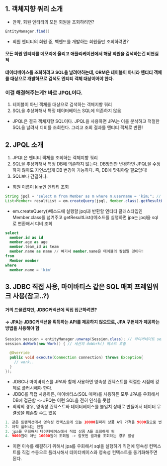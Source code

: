 ## 1. 객체지향 쿼리 소개
* 만약, 회원 엔티티의 모든 회원을 조회하려면?
```java
EntityManager.find()
```
* 회원 엔티티의 회원 중, 백엔드를 개발하는 회원들만 조회하려면?
#### 모든 회원 엔티티를 메모리에 올리고 애플리케이션에서 해당 회원을 검색하는건 비현실적
#### 데이터베이스를 조회하려고 SQL을 날려야하는데, ORM은 테이블이 아니라 엔티티 객체를 대상으로 개발하므로 검색도 엔티티 객체 대상이어야 한다.
### 이걸 해결해주는게? 바로 JPQL이다.
1. 테이블이 아닌 객체를 대상으로 검색하는 객체지향 쿼리
2. SQL을 추상화해서 특정 데이터베이스 SQL에 의존하지 않음
* JPQL은 결국 객체지향 SQL이다. JPQL을 사용하면 JPA는 이를 분석하고 적절한 SQL을 날려서 디비를 조회한다. 그리고 조회 결과를 엔티티 객체로 반환!


## 2. JPQL 소개
1. JPQL은 엔티티 객체를 조회하는 객체지향 쿼리
2. SQL을 추상화해서 특정 DB에 의존하지 않는다. DB방언만 변경하면 JPQL을 수정하지 않아도 자연스럽게 DB 변경이 가능하다. 즉, DB에 맞춰야할 필요없다!
3. SQL보다 간결하다.
* 회원 이름이 kim인 엔티티 조회
```java
String jpql = "select m from Member as m where m.username = 'kim;"; // 여기서 m.username은 테이블 칼럼이 아닌 엔티티 객체이다(왜냐면? jpql)
List<Member> resultList = em.createQuery(jpql, Member.class).getResultList();
```
* em.createQuery()메소드에 실행할 jpql과 반환할 엔티티 클래스타입인 Member.class를 넘겨주고 getResultList()메소드를 실행하면 jpa는 jpql을 sql로 변환해서 디비 조회
```sql
select 
  member.id as id
  member.age as age
  member.team_id as team
  member.name as name // 여기서 member.name은 테이블의 칼럼일 것이다!
from
  Member member
where 
  member.name = 'kim'
```
## 3. JDBC 직접 사용, 마이바티스 같은 SQL 매퍼 프레임워크 사용(참고..?)
#### 거의 드물겠지만, JDBC커넥션에 직접 접근하려면?
#### -> JPA는 JDBC커넥션을 획득하는 API를 제공하지 않으므로, JPA 구현체가 제공하는 방법을 사용해야 함
```java
Session session = entityManager.unwrap(Session.class); // 하이버네이트 session 구하기
session.doWork(new Work() { // 세션의 doWork() 메소드 호출
  
  @Override
  public void execute(Connection connection) throws Exception{
    // work..
  }
});
```
* JDBC나 마이바티스를 JPA와 함께 사용하면 영속성 컨텍스트를 적절한 시점에 강제로 플러시해야 한다.
* JDBC를 직접 사용하든, 마이바티스(SQL 매퍼)를 사용하든 모두 JPA를 우회해서 DB에 접근함 -> JPQ는 이런 SQL을 전혀 인식을 못함
* 최악의 경우, 영속성 컨텍스트와 데이터베이스를 불일치 상태로 만들어서 데이터 무결성을 훼손할 수도 있음
```java
1. 같은 트랜젝션에서 영속성 컨텍스트에 있는 10000원짜리 상품 A의 가격을 9000원으로 변경
2. 아직 플러시는 안함
3. jpa를 우회해서 데이터베이스에서 직접 상품 A를 조회하게 됨
4. 9000원이 아닌 10000원이 조회됨 -> 잘못된 결과를 조회하는 경우 발생
```
* 이런 이슈를 해결하기 위해서 jpa를 우회해서 sql을 실행하기 직전에 영속성 컨텍스트를 직접 수동으로 플러시해서 데이터베이스와 영속성 컨텍스트를 동기화해주면 된다.
